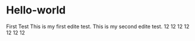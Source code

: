 # Hello-world
First Test
This is my first edite test.
This is my second edite test.
12
12
12
12
12
12
12
